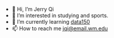 - 👋 Hi, I’m Jerry Qi
- 👀 I’m interested in studying and sports.
- 🌱 I’m currently learning [data150](https://github.io/data-150/)
- 📫 How to reach me jqi@email.wm.edu


<!---
jerryqi1/jerryqi1 is a ✨ special ✨ repository because its `README.md` (this file) appears on your GitHub profile.
You can click the Preview link to take a look at your changes.
--->
